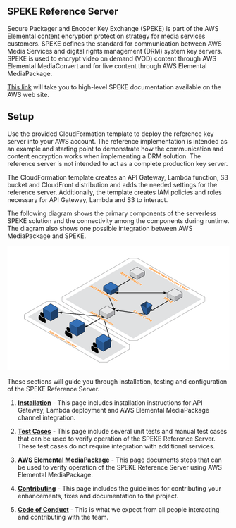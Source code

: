 ## SPEKE Reference Server

Secure Packager and Encoder Key Exchange (SPEKE) is part of the AWS Elemental content encryption protection strategy for media services customers. SPEKE defines the standard for communication between AWS Media Services and digital rights management (DRM) system key servers. SPEKE is used to encrypt video on demand (VOD) content through AWS Elemental MediaConvert and for live content through AWS Elemental MediaPackage.

[This link](https://docs.aws.amazon.com/speke/latest/documentation/what-is-speke.html) will take you to high-level SPEKE documentation available on the AWS web site.


## Setup

Use the provided CloudFormation template to deploy the reference key server into your AWS account. The reference implementation is intended as an example and starting point to demonstrate how the communication and content encryption works when implementing a DRM solution. The reference server is not intended to act as a complete production key server. 

The CloudFormation template creates an API Gateway, Lambda function, S3 bucket and CloudFront distribution and adds the needed settings for the reference server. Additionally, the template creates IAM policies and roles necessary for API Gateway, Lambda and S3 to interact.

The following diagram shows the primary components of the serverless SPEKE solution and the connectivity among the components during runtime. The diagram also shows one possible integration between AWS MediaPackage and SPEKE.

![Image of serverless SPEKE](images/speke-s3-cache.png)


These sections will guide you through installation, testing and configuration of the SPEKE Reference Server.

1. [**Installation**](INSTALL.md) - This page includes installation instructions for API Gateway, Lambda deployment and AWS Elemental MediaPackage channel integration.

1. [**Test Cases**](tests/README.md) - This page include several unit tests and manual test cases that can be used to verify operation of the SPEKE Reference Server. These test cases do not require integration with additional services.

1. [**AWS Elemental MediaPackage**](MEDIAPACKAGE_CONFIG.md) - This page documents steps that can be used to verify operation of the SPEKE Reference Server using AWS Elemental MediaPackage.

1. [**Contributing**](CONTRIBUTING.md) - This page includes the guidelines for contributing your enhancements, fixes and documentation to the project.

1. [**Code of Conduct**](CODE_OF_CONDUCT.md) - This is what we expect from all people interacting and contributing with the team.


